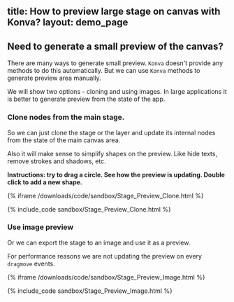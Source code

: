 title: How to preview large stage on canvas with Konva?
layout: demo_page
---

## Need to generate a small preview of the canvas?

There are many ways to generate small preview. `Konva` doesn't provide any methods to do this automatically.
But we can use `Konva` methods to generate preview area manually.

We will show two options - cloning and using images. In large applications it is better to generate preview from the state of the app.

### Clone nodes from the main stage.

So we can just clone the stage or the layer and update its internal nodes from the state of the main canvas area.

Also it will make sense to simplify shapes on the preview. Like hide texts, remove strokes and shadows, etc.

**Instructions: try to drag a circle. See how the preview is updating. Double click to add a new shape.**

{% iframe /downloads/code/sandbox/Stage_Preview_Clone.html %}

{% include_code sandbox/Stage_Preview_Clone.html %}


### Use image preview

Or we can export the stage to an image and use it as a preview.

For performance reasons we are not updating the preview on every `dragmove` events.

{% iframe /downloads/code/sandbox/Stage_Preview_Image.html %}

{% include_code sandbox/Stage_Preview_Image.html %}